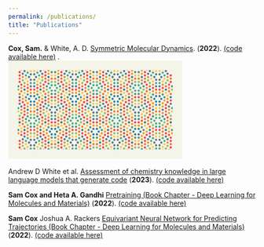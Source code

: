 ```yaml
---
permalink: /publications/
title: "Publications"
---
```


**Cox, Sam.** & White, A. D. [Symmetric Molecular Dynamics](https://pubs.acs.org/doi/10.1021/acs.jctc.2c00401). (**2022**). [(code available here)](https://github.com/whitead/symd) .\
<img class="pub-img" src="../assets/images/toc.jpg" height="200px"> 

Andrew D White et al. [Assessment of chemistry knowledge in large language models that generate code](https://pubs.rsc.org/en/content/articlepdf/2023/dd/d2dd00087c) (**2023**). 
[(code available here)](https://github.com/ur-whitelab/nlcc-data) 

**Sam Cox and Heta A. Gandhi** [Pretraining (Book Chapter - Deep Learning for Molecules and Materials)](https://dmol.pub/dl/pretraining.html) (**2022**). 
[(code available here)](https://github.com/whitead/dmol-book) 

**Sam Cox** Joshua A. Rackers [Equivariant Neural Network for Predicting Trajectories (Book Chapter - Deep Learning for Molecules and Materials)](https://dmol.pub/applied/e3nn_traj.html) (**2022**). 
[(code available here)](https://github.com/whitead/dmol-book) 